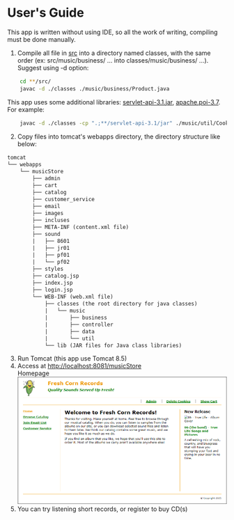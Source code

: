 # User's Guide

This app is written without using IDE, so all the work of writing, compiling must be done manually.  
1. Compile all file in [src](src) into a directory named classes, with the same order (ex: src/music/business/ ... into classes/music/business/ ...). Suggest using -d option:  
```sh
    cd **/src/
    javac -d ./classes ./music/business/Product.java
```
This app uses some additional libraries: [servlet-api-3.1.jar](https://mvnrepository.com/artifact/javax.servlet/javax.servlet-api/3.1.0), [apache.poi-3.7](https://mvnrepository.com/artifact/org.apache.poi/poi/3.7). For example:
```sh
    javac -d ./classes -cp ".;**/servlet-api-3.1/jar" ./music/util/CookieUtil.java
```
2. Copy files into tomcat's webapps directory, the directory structure like below:  

```
tomcat
└── webapps
    └── musicStore
        ├── admin
        ├── cart
        ├── catalog
        ├── customer_service
        ├── email
        ├── images
        ├── incluses        
        ├── META-INF (content.xml file)
        ├── sound
        |   ├── 8601
        |   ├── jr01
        |   ├── pf01
        |   └── pf02
        ├── styles
        ├── catalog.jsp
        ├── index.jsp
        ├── login.jsp
        └── WEB-INF (web.xml file)
            ├── classes (the root directory for java classes)
            |   └── music
            |       ├── business
            |       ├── controller
            |       ├── data
            |       └── util
            └── lib (JAR files for Java class libraries)        

```
3. Run Tomcat (this app use Tomcat 8.5)
4. Access at [http://localhost:8081/musicStore](http://localhost:8081/musicStore)  
Homepage
![](homepage.png)
5. You can try listening short records, or register to buy CD(s)